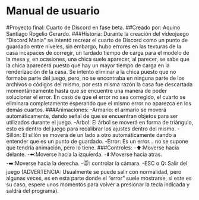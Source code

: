 # Manual de usuario
#Proyecto final: Cuarto de Discord en fase beta.
##Creado por: Aquino Santiago Rogelio Gerardo.
###Historia: 
Durante la creación del videojuego “Discord Mania” se intentó recrear el cuarto de Discord como un punto de guardado entre niveles, sin embargo, hubo errores en las texturas de la casa incapaces de corregir, un tardado tiempo de carga para el modelo de la mesa y, en ocasiones, una chica suele aparecer, al parecer, se sabe que la chica aparecerá puesto que hay un mayor tiempo de carga en la renderización de la casa.
Se intento eliminar a la chica puesto que no formaba parte del juego, pero, no se encontraba en ninguna parte de los archivos o códigos del mismo, por esta misma razón la casa fue descartada momentáneamente hasta que se encuentre una manera de poder solucionar el error.
En caso de que el error no sea corregido, el cuarto se eliminara completamente esperando que el mismo error no aparezca en los demás cuartos.
###Animaciones: 
-Armario: el armario se moverá automáticamente, dando señal de que se encuentran objetos para ser utilizados durante el juego.
-Arbol: El árbol se moverá en forma de triángulo, esto es dentro del juego para recalibrar los ajustes dentro del mismo.
-Sillón: El sillón se moverá de un lado a otro automáticamente dando a entender que es un punto de guardado.
-Error: Es un error… no se supone que tendría animación, pero lo tiene.
###Controles:
-:arrow_up::Moverse hacia delante.
-:arrow_left::Moverse hacia la izquierda.
-:arrow_down::Moverse hacia atras.
-:arrow_right::Moverse hacia la derecha.
-:mouse:: controlar la cámara.
-ESC	o	Q: Salir del juego (ADVERTENCIA: Usualmente se puede salir con normalidad, pero algunas veces, es en esta parte donde el “error” suele mostrarse, si este es su caso, espere unos momentos para volver a presionar la tecla indicada y saldrá del programa).
